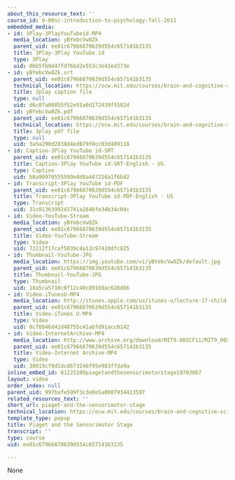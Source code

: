 ```yaml
---
about_this_resource_text: ''
course_id: 9-00sc-introduction-to-psychology-fall-2011
embedded_media:
- id: 3Play-3PlayYouTubeid-MP4
  media_location: yBYebcVw8Zk
  parent_uid: ee01c67966870639d554c657141b3135
  title: 3Play-3Play YouTube id
  type: 3Play
  uid: 0bb5fb9d47fd76bd2e553c3e41ed373e
- id: yBYebcVw8Zk.srt
  parent_uid: ee01c67966870639d554c657141b3135
  technical_location: https://ocw.mit.edu/courses/brain-and-cognitive-sciences/9-00sc-introduction-to-psychology-fall-2011/child-development/piaget-and-the-sensorimotor-stage/yBYebcVw8Zk.srt
  title: 3play caption file
  type: null
  uid: d6c07a06055f52e91a0d172439f5582d
- id: yBYebcVw8Zk.pdf
  parent_uid: ee01c67966870639d554c657141b3135
  technical_location: https://ocw.mit.edu/courses/brain-and-cognitive-sciences/9-00sc-introduction-to-psychology-fall-2011/child-development/piaget-and-the-sensorimotor-stage/yBYebcVw8Zk.pdf
  title: 3play pdf file
  type: null
  uid: 3a5a290d2838d4ed879f0cc03d489118
- id: Caption-3Play YouTube id-SRT
  parent_uid: ee01c67966870639d554c657141b3135
  title: Caption-3Play YouTube id-SRT-English - US
  type: Caption
  uid: b8a90970555599e4d8a447216a1f6bd2
- id: Transcript-3Play YouTube id-PDF
  parent_uid: ee01c67966870639d554c657141b3135
  title: Transcript-3Play YouTube id-PDF-English - US
  type: Transcript
  uid: 31c0136399241741a2646fe34b34c04c
- id: Video-YouTube-Stream
  media_location: yBYebcVw8Zk
  parent_uid: ee01c67966870639d554c657141b3135
  title: Video-YouTube-Stream
  type: Video
  uid: 72212f17caf5039c4a13c97410dfc825
- id: Thumbnail-YouTube-JPG
  media_location: https://img.youtube.com/vi/yBYebcVw8Zk/default.jpg
  parent_uid: ee01c67966870639d554c657141b3135
  title: Thumbnail-YouTube-JPG
  type: Thumbnail
  uid: 18a5ca5710c0f12c40c89169ac628d86
- id: Video-iTunesU-MP4
  media_location: http://itunes.apple.com/us/itunes-u/lecture-17-child-development/id501335817?i=111273994
  parent_uid: ee01c67966870639d554c657141b3135
  title: Video-iTunes U-MP4
  type: Video
  uid: 0cf0846d41d48755c41abfd91acc0142
- id: Video-InternetArchive-MP4
  media_location: http://www.archive.org/download/MIT9.00SCF11/MIT9_00SCF11_lec17_300k.mp4
  parent_uid: ee01c67966870639d554c657141b3135
  title: Video-Internet Archive-MP4
  type: Video
  uid: 30019cf0d1dcd673246f95e983ffda9a
inline_embed_id: 81225109piagetandthesensorimotorstage19703867
layout: video
order_index: null
parent_uid: 997bafe599f3c3e0e5a8007934413597
related_resources_text: ''
short_url: piaget-and-the-sensorimotor-stage
technical_location: https://ocw.mit.edu/courses/brain-and-cognitive-sciences/9-00sc-introduction-to-psychology-fall-2011/child-development/piaget-and-the-sensorimotor-stage
template_type: popup
title: Piaget and the Sensorimotor Stage
transcript: ''
type: course
uid: ee01c67966870639d554c657141b3135

---
```

None